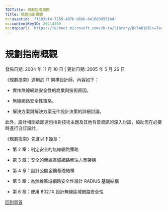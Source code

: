 ```yaml
---
TOCTitle: 規劃指南概觀
Title: 規劃指南概觀
ms:assetid: 'f1103af4-7259-487b-b6bb-8416898551bd'
ms:contentKeyID: 20214369
ms:mtpsurl: 'https://technet.microsoft.com/zh-tw/library/Dd548186(v=TechNet.10)'
---
```


規劃指南概觀
============

發佈日期: 2004 年 11 月 10 日 | 更新日期: 2005 年 5 月 26 日

《規劃指南》適用於 IT 架構設計師，內容如下：

-   實作無線網路安全性的商業與技術原因。

-   無線網路安全性策略。

-   解決方案與解決方案元件設計決策的詳細討論。

此外，設計相關章節還包括對技術主題及其他背景資訊的深入討論，協助您在必要時進行自訂設計。

《規劃指南》包含以下幾章：

-   第 2 章：制定安全的無線網路策略

-   第 3 章：安全的無線區域網路解決方案架構

-   第 4 章：設計公開金鑰基礎結構

-   第 5 章：為無線區域網路安全性設計 RADIUS 基礎結構

-   第 6 章：使用 802.1X 設計無線區域網路安全性

[](#mainsection)[回到頁首](#mainsection)

